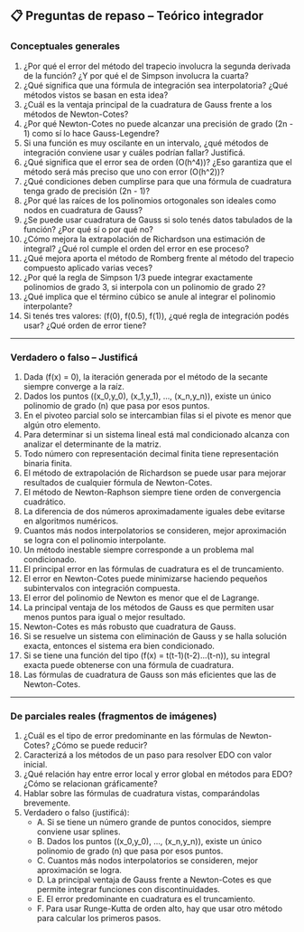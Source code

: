 ## 📋 Preguntas de repaso – Teórico integrador

### Conceptuales generales

1. ¿Por qué el error del método del trapecio involucra la segunda derivada de la función? ¿Y por qué el de Simpson involucra la cuarta?
2. ¿Qué significa que una fórmula de integración sea interpolatoria? ¿Qué métodos vistos se basan en esta idea?
3. ¿Cuál es la ventaja principal de la cuadratura de Gauss frente a los métodos de Newton-Cotes?
4. ¿Por qué Newton-Cotes no puede alcanzar una precisión de grado \(2n - 1\) como sí lo hace Gauss-Legendre?
5. Si una función es muy oscilante en un intervalo, ¿qué métodos de integración conviene usar y cuáles podrían fallar? Justificá.
6. ¿Qué significa que el error sea de orden \(O(h^4)\)? ¿Eso garantiza que el método será más preciso que uno con error \(O(h^2)\)?
7. ¿Qué condiciones deben cumplirse para que una fórmula de cuadratura tenga grado de precisión \(2n - 1\)?
8. ¿Por qué las raíces de los polinomios ortogonales son ideales como nodos en cuadratura de Gauss?
9. ¿Se puede usar cuadratura de Gauss si solo tenés datos tabulados de la función? ¿Por qué sí o por qué no?
10. ¿Cómo mejora la extrapolación de Richardson una estimación de integral? ¿Qué rol cumple el orden del error en ese proceso?
11. ¿Qué mejora aporta el método de Romberg frente al método del trapecio compuesto aplicado varias veces?
12. ¿Por qué la regla de Simpson 1/3 puede integrar exactamente polinomios de grado 3, si interpola con un polinomio de grado 2?
13. ¿Qué implica que el término cúbico se anule al integrar el polinomio interpolante?
14. Si tenés tres valores: \(f(0), f(0.5), f(1)\), ¿qué regla de integración podés usar? ¿Qué orden de error tiene?

---

### Verdadero o falso – Justificá

1. Dada \(f(x) = 0\), la iteración generada por el método de la secante siempre converge a la raíz.
2. Dados los puntos \((x_0,y_0), (x_1,y_1), ..., (x_n,y_n)\), existe un único polinomio de grado \(n\) que pasa por esos puntos.
3. En el pivoteo parcial solo se intercambian filas si el pivote es menor que algún otro elemento.
4. Para determinar si un sistema lineal está mal condicionado alcanza con analizar el determinante de la matriz.
5. Todo número con representación decimal finita tiene representación binaria finita.
6. El método de extrapolación de Richardson se puede usar para mejorar resultados de cualquier fórmula de Newton-Cotes.
7. El método de Newton-Raphson siempre tiene orden de convergencia cuadrático.
8. La diferencia de dos números aproximadamente iguales debe evitarse en algoritmos numéricos.
9. Cuantos más nodos interpolatorios se consideren, mejor aproximación se logra con el polinomio interpolante.
10. Un método inestable siempre corresponde a un problema mal condicionado.
11. El principal error en las fórmulas de cuadratura es el de truncamiento.
12. El error en Newton-Cotes puede minimizarse haciendo pequeños subintervalos con integración compuesta.
13. El error del polinomio de Newton es menor que el de Lagrange.
14. La principal ventaja de los métodos de Gauss es que permiten usar menos puntos para igual o mejor resultado.
15. Newton-Cotes es más robusto que cuadratura de Gauss.
16. Si se resuelve un sistema con eliminación de Gauss y se halla solución exacta, entonces el sistema era bien condicionado.
17. Si se tiene una función del tipo \(f(x) = t(t-1)(t-2)...(t-n)\), su integral exacta puede obtenerse con una fórmula de cuadratura.
18. Las fórmulas de cuadratura de Gauss son más eficientes que las de Newton-Cotes.

---

### De parciales reales (fragmentos de imágenes)

1. ¿Cuál es el tipo de error predominante en las fórmulas de Newton-Cotes? ¿Cómo se puede reducir?
2. Caracterizá a los métodos de un paso para resolver EDO con valor inicial.
3. ¿Qué relación hay entre error local y error global en métodos para EDO? ¿Cómo se relacionan gráficamente?
4. Hablar sobre las fórmulas de cuadratura vistas, comparándolas brevemente.
5. Verdadero o falso (justificá):
   - A. Si se tiene un número grande de puntos conocidos, siempre conviene usar splines.
   - B. Dados los puntos \((x_0,y_0), ..., (x_n,y_n)\), existe un único polinomio de grado \(n\) que pasa por esos puntos.
   - C. Cuantos más nodos interpolatorios se consideren, mejor aproximación se logra.
   - D. La principal ventaja de Gauss frente a Newton-Cotes es que permite integrar funciones con discontinuidades.
   - E. El error predominante en cuadratura es el truncamiento.
   - F. Para usar Runge-Kutta de orden alto, hay que usar otro método para calcular los primeros pasos.

